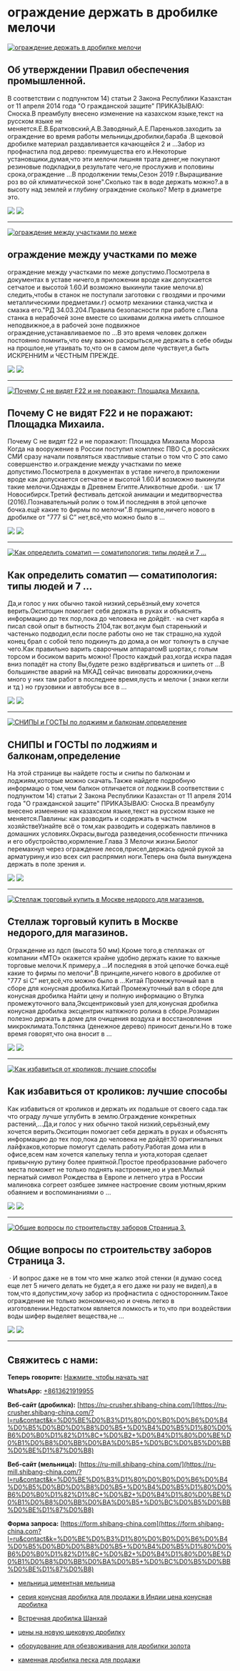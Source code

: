 # ограждение держать в дробилке мелочи

<a href="https://swt.shibang-china.com/?l=ru&img&k=%D0%BE%D0%B3%D1%80%D0%B0%D0%B6%D0%B4%D0%B5%D0%BD%D0%B8%D0%B5+%D0%B4%D0%B5%D1%80%D0%B6%D0%B0%D1%82%D1%8C+%D0%B2+%D0%B4%D1%80%D0%BE%D0%B1%D0%B8%D0%BB%D0%BA%D0%B5+%D0%BC%D0%B5%D0%BB%D0%BE%D1%87%D0%B8" target="_blank">![ограждение держать в дробилке мелочи](http://static.shibang-china.com/all-800x300/307.jpg)</a>

## Об утверждении Правил обеспечения промышленной.
В соответствии с подпунктом 14) статьи 2 Закона Республики Казахстан от 11 апреля 2014 года &quot;О гражданской защите&quot; ПРИКАЗЫВАЮ: Сноска.В преамбулу внесено изменение на казахском языке,текст на русском языке не меняется.Е.В.Братковский,А.В.Заводяный,А.Е.Пареньков.заходить за ограждение во время работы мельницы,дробилки,бараба .В щековой дробилке материал раздавливается качающейся 2 и …Забор из профнастила под дерево: преимущества его и.Некоторые установщики,думая,что эти мелочи лишняя трата денег,не покупают резиновые подкладки,в результате чего,не прослужив и половины срока,ограждение …В продолжении темы,Сезон 2019 г.Выращивание роз во ой климатической зоне&quot;.Сколько так в воде держать можно?.а в высоту над землей и глубину ограждение сколько? Метр в диаметре это.


<a href="https://whatsapp.shibangsoft.com/WhatsApp.php" target="_blank" title="WhatsApp">![](http://static.shibang-china.com/icon/whatsapp.png)</a> <a href="https://swt.shibang-china.com/?l=ru&icon&k=%D0%BE%D0%B3%D1%80%D0%B0%D0%B6%D0%B4%D0%B5%D0%BD%D0%B8%D0%B5+%D0%B4%D0%B5%D1%80%D0%B6%D0%B0%D1%82%D1%8C+%D0%B2+%D0%B4%D1%80%D0%BE%D0%B1%D0%B8%D0%BB%D0%BA%D0%B5+%D0%BC%D0%B5%D0%BB%D0%BE%D1%87%D0%B8" target="_blank">![](http://static.shibang-china.com/icon/chat-ru.png)</a>

---

<a href="https://swt.shibang-china.com/?l=ru&img&k=%D0%BE%D0%B3%D1%80%D0%B0%D0%B6%D0%B4%D0%B5%D0%BD%D0%B8%D0%B5+%D0%B4%D0%B5%D1%80%D0%B6%D0%B0%D1%82%D1%8C+%D0%B2+%D0%B4%D1%80%D0%BE%D0%B1%D0%B8%D0%BB%D0%BA%D0%B5+%D0%BC%D0%B5%D0%BB%D0%BE%D1%87%D0%B8" target="_blank">![ограждение между участками по меже](http://static.shibang-china.com/all-800x300/1040.jpg)</a>

## ограждение между участками по меже
ограждение между участками по меже допустимо.Посмотрела в документах в уставе ничего,в приложении вроде как допускается сетчатое и высотой 1.60.И возможно выкинули такие мелочи.в) следить,чтобы в станок не поступали заготовки с гвоздями и прочими металлическими предметами.г) осмотр механики станка,чистка и смазка его.&quot;РД 34.03.204.Правила безопасности при работе с.Пила станка в нерабочей зоне вместе со шкивами должна иметь сплошное неподвижное,а в рабочей зоне подвижное ограждение,устанавливаемое по …В это время человек должен постоянно помнить,что ему важно раскрыться,не держать в себе обиды на прошлое,не утаивать то,что он в самом деле чувствует,а быть ИСКРЕННИМ и ЧЕСТНЫМ ПРЕЖДЕ.


<a href="https://whatsapp.shibangsoft.com/WhatsApp.php" target="_blank" title="WhatsApp">![](http://static.shibang-china.com/icon/whatsapp.png)</a> <a href="https://swt.shibang-china.com/?l=ru&icon&k=%D0%BE%D0%B3%D1%80%D0%B0%D0%B6%D0%B4%D0%B5%D0%BD%D0%B8%D0%B5+%D0%B4%D0%B5%D1%80%D0%B6%D0%B0%D1%82%D1%8C+%D0%B2+%D0%B4%D1%80%D0%BE%D0%B1%D0%B8%D0%BB%D0%BA%D0%B5+%D0%BC%D0%B5%D0%BB%D0%BE%D1%87%D0%B8" target="_blank">![](http://static.shibang-china.com/icon/chat-ru.png)</a>

---

<a href="https://swt.shibang-china.com/?l=ru&img&k=%D0%BE%D0%B3%D1%80%D0%B0%D0%B6%D0%B4%D0%B5%D0%BD%D0%B8%D0%B5+%D0%B4%D0%B5%D1%80%D0%B6%D0%B0%D1%82%D1%8C+%D0%B2+%D0%B4%D1%80%D0%BE%D0%B1%D0%B8%D0%BB%D0%BA%D0%B5+%D0%BC%D0%B5%D0%BB%D0%BE%D1%87%D0%B8" target="_blank">![Почему С не видят F22 и не поражают: Площадка Михаила.](http://static.shibang-china.com/all-800x300/226.jpg)</a>

## Почему С не видят F22 и не поражают: Площадка Михаила.
Почему С не видят f22 и не поражают: Площадка Михаила Мороза Когда на вооружение в России поступил комплекс ПВО С,в российских СМИ сразу начали появляться хвастливые статьи о том что С это само совершенство и.ограждение между участками по меже допустимо.Посмотрела в документах в уставе ничего,в приложении вроде как допускается сетчатое и высотой 1.60.И возможно выкинули такие мелочи.Однажды в Древнем Египте.Аликвотные дроби.&nbsp;&#0183;&#32;шк 17 Новосибирск.Третий фестиваль детской анимации и медитворчества (2016).Познавательный ролик о том.И последняя в этой цепочке бочка.ещё какие то фирмы по мелочи&quot;.В принципе,ничего нового в дробилке от &quot;777 si C” нет,всё,что можно было в …


<a href="https://whatsapp.shibangsoft.com/WhatsApp.php" target="_blank" title="WhatsApp">![](http://static.shibang-china.com/icon/whatsapp.png)</a> <a href="https://swt.shibang-china.com/?l=ru&icon&k=%D0%BE%D0%B3%D1%80%D0%B0%D0%B6%D0%B4%D0%B5%D0%BD%D0%B8%D0%B5+%D0%B4%D0%B5%D1%80%D0%B6%D0%B0%D1%82%D1%8C+%D0%B2+%D0%B4%D1%80%D0%BE%D0%B1%D0%B8%D0%BB%D0%BA%D0%B5+%D0%BC%D0%B5%D0%BB%D0%BE%D1%87%D0%B8" target="_blank">![](http://static.shibang-china.com/icon/chat-ru.png)</a>

---

<a href="https://swt.shibang-china.com/?l=ru&img&k=%D0%BE%D0%B3%D1%80%D0%B0%D0%B6%D0%B4%D0%B5%D0%BD%D0%B8%D0%B5+%D0%B4%D0%B5%D1%80%D0%B6%D0%B0%D1%82%D1%8C+%D0%B2+%D0%B4%D1%80%D0%BE%D0%B1%D0%B8%D0%BB%D0%BA%D0%B5+%D0%BC%D0%B5%D0%BB%D0%BE%D1%87%D0%B8" target="_blank">![Как определить соматип — соматипология: типы людей и 7 …](http://static.shibang-china.com/all-800x300/33.jpg)</a>

## Как определить соматип — соматипология: типы людей и 7 …
Да,и голос у них обычно такой низкий,серьёзный,ему хочется верить.Окситоцин помогает себя держать в руках и объяснять информацию до тех пор,пока до человека не дойдёт.&nbsp;&#0183;&#32;на счет карба я писал свой опыт в бытность 2104,так вот,акум был старенький и частенько подводил,если после работы оно не так страшно,на худой конец брал с собой тело подкинуть до дома,а он мог толкнуть в случае чего.Как правильно варить сварочным аппаратомВ шортах,с голым торсом и босиком варить можно! Просто каждый раз,когда искра падая вниз попадёт на стопу Вы,будете резко вздёргиваться и шипеть от …В большинстве аварий на МКАД сейчас виноваты дорожники,очень много у них там работ в последнее время,пусть и мелочи ( знаки кегли и тд ) но грузовики и автобусы все в …


<a href="https://whatsapp.shibangsoft.com/WhatsApp.php" target="_blank" title="WhatsApp">![](http://static.shibang-china.com/icon/whatsapp.png)</a> <a href="https://swt.shibang-china.com/?l=ru&icon&k=%D0%BE%D0%B3%D1%80%D0%B0%D0%B6%D0%B4%D0%B5%D0%BD%D0%B8%D0%B5+%D0%B4%D0%B5%D1%80%D0%B6%D0%B0%D1%82%D1%8C+%D0%B2+%D0%B4%D1%80%D0%BE%D0%B1%D0%B8%D0%BB%D0%BA%D0%B5+%D0%BC%D0%B5%D0%BB%D0%BE%D1%87%D0%B8" target="_blank">![](http://static.shibang-china.com/icon/chat-ru.png)</a>

---

<a href="https://swt.shibang-china.com/?l=ru&img&k=%D0%BE%D0%B3%D1%80%D0%B0%D0%B6%D0%B4%D0%B5%D0%BD%D0%B8%D0%B5+%D0%B4%D0%B5%D1%80%D0%B6%D0%B0%D1%82%D1%8C+%D0%B2+%D0%B4%D1%80%D0%BE%D0%B1%D0%B8%D0%BB%D0%BA%D0%B5+%D0%BC%D0%B5%D0%BB%D0%BE%D1%87%D0%B8" target="_blank">![СНИПЫ и ГОСТЫ по лоджиям и балконам,определение](http://static.shibang-china.com/all-800x300/511.jpg)</a>

## СНИПЫ и ГОСТЫ по лоджиям и балконам,определение
На этой странице вы найдете госты и снипы по балконам и лоджиям,которые можно скачать.Также найдете подробную информацю о том,чем балкон отличается от лоджии.В соответствии с подпунктом 14) статьи 2 Закона Республики Казахстан от 11 апреля 2014 года &quot;О гражданской защите&quot; ПРИКАЗЫВАЮ: Сноска.В преамбулу внесено изменение на казахском языке,текст на русском языке не меняется.Павлины: как разводить и содержать в частном хозяйствеУзнайте всё о том,как разводить и содержать павлинов в домашних условиях.Окрасы,выгода разведения,особенности птичника и его обустройство,кормление.Глава 3 Мелочи жизни.Биолог перемахнул через ограждение лесов,присел,держась одной рукой за арматурину,и изо всех сил распрямил ноги.Теперь она была вынуждена держать в поле зрения и.


<a href="https://whatsapp.shibangsoft.com/WhatsApp.php" target="_blank" title="WhatsApp">![](http://static.shibang-china.com/icon/whatsapp.png)</a> <a href="https://swt.shibang-china.com/?l=ru&icon&k=%D0%BE%D0%B3%D1%80%D0%B0%D0%B6%D0%B4%D0%B5%D0%BD%D0%B8%D0%B5+%D0%B4%D0%B5%D1%80%D0%B6%D0%B0%D1%82%D1%8C+%D0%B2+%D0%B4%D1%80%D0%BE%D0%B1%D0%B8%D0%BB%D0%BA%D0%B5+%D0%BC%D0%B5%D0%BB%D0%BE%D1%87%D0%B8" target="_blank">![](http://static.shibang-china.com/icon/chat-ru.png)</a>

---

<a href="https://swt.shibang-china.com/?l=ru&img&k=%D0%BE%D0%B3%D1%80%D0%B0%D0%B6%D0%B4%D0%B5%D0%BD%D0%B8%D0%B5+%D0%B4%D0%B5%D1%80%D0%B6%D0%B0%D1%82%D1%8C+%D0%B2+%D0%B4%D1%80%D0%BE%D0%B1%D0%B8%D0%BB%D0%BA%D0%B5+%D0%BC%D0%B5%D0%BB%D0%BE%D1%87%D0%B8" target="_blank">![Cтеллаж торговый купить в Москве недорого,для магазинов.](http://static.shibang-china.com/all-800x300/1518.jpg)</a>

## Cтеллаж торговый купить в Москве недорого,для магазинов.
Ограждение из лдсп (высота 50 мм).Кроме того,в стеллажах от компании &#171;МТО&#187; окажется крайне удобно держать какие то важные торговые мелочи.К примеру,а …И последняя в этой цепочке бочка.ещё какие то фирмы по мелочи&quot;.В принципе,ничего нового в дробилке от &quot;777 si C” нет,всё,что можно было в …Китай Промежуточный вал в сборе для конусная дробилка.Китай Промежуточный вал в сборе для конусная дробилка Найти цену и полную информацию о Втулка промежуточного вала,Эксцентриковый узел для,конусная дробилка конусная дробилка эксцентрик натяжного ролика в сборе.Розмарин полезно держать в доме для очищения воздуха и восстановления микроклимата.Толстянка (денежное дерево) приносит деньги.Но в тоже время говорят,что она вносит в …


<a href="https://whatsapp.shibangsoft.com/WhatsApp.php" target="_blank" title="WhatsApp">![](http://static.shibang-china.com/icon/whatsapp.png)</a> <a href="https://swt.shibang-china.com/?l=ru&icon&k=%D0%BE%D0%B3%D1%80%D0%B0%D0%B6%D0%B4%D0%B5%D0%BD%D0%B8%D0%B5+%D0%B4%D0%B5%D1%80%D0%B6%D0%B0%D1%82%D1%8C+%D0%B2+%D0%B4%D1%80%D0%BE%D0%B1%D0%B8%D0%BB%D0%BA%D0%B5+%D0%BC%D0%B5%D0%BB%D0%BE%D1%87%D0%B8" target="_blank">![](http://static.shibang-china.com/icon/chat-ru.png)</a>

---

<a href="https://swt.shibang-china.com/?l=ru&img&k=%D0%BE%D0%B3%D1%80%D0%B0%D0%B6%D0%B4%D0%B5%D0%BD%D0%B8%D0%B5+%D0%B4%D0%B5%D1%80%D0%B6%D0%B0%D1%82%D1%8C+%D0%B2+%D0%B4%D1%80%D0%BE%D0%B1%D0%B8%D0%BB%D0%BA%D0%B5+%D0%BC%D0%B5%D0%BB%D0%BE%D1%87%D0%B8" target="_blank">![Как избавиться от кроликов: лучшие способы](http://static.shibang-china.com/all-800x300/721.jpg)</a>

## Как избавиться от кроликов: лучшие способы
Как избавиться от кроликов и держать их подальше от своего сада.так что ограду лучше углубить в землю.Ограждение конкретных растений,…Да,и голос у них обычно такой низкий,серьёзный,ему хочется верить.Окситоцин помогает себя держать в руках и объяснять информацию до тех пор,пока до человека не дойдёт.10 оригинальных лайфхаков,которые помогут сделать работу.Работая дома или в офисе,всем нам хочется капельку тепла и уюта,которая сделает привычную рутину более приятной.Простое преобразование рабочего места поможет не только поднять настроение,но и увел.Милый пернатый символ Рождества в Европе и летнего утра в России малиновка согреет озябшее зимнее настроение своим уютным,ярким обаянием и воспоминаниями о …


<a href="https://whatsapp.shibangsoft.com/WhatsApp.php" target="_blank" title="WhatsApp">![](http://static.shibang-china.com/icon/whatsapp.png)</a> <a href="https://swt.shibang-china.com/?l=ru&icon&k=%D0%BE%D0%B3%D1%80%D0%B0%D0%B6%D0%B4%D0%B5%D0%BD%D0%B8%D0%B5+%D0%B4%D0%B5%D1%80%D0%B6%D0%B0%D1%82%D1%8C+%D0%B2+%D0%B4%D1%80%D0%BE%D0%B1%D0%B8%D0%BB%D0%BA%D0%B5+%D0%BC%D0%B5%D0%BB%D0%BE%D1%87%D0%B8" target="_blank">![](http://static.shibang-china.com/icon/chat-ru.png)</a>

---

<a href="https://swt.shibang-china.com/?l=ru&img&k=%D0%BE%D0%B3%D1%80%D0%B0%D0%B6%D0%B4%D0%B5%D0%BD%D0%B8%D0%B5+%D0%B4%D0%B5%D1%80%D0%B6%D0%B0%D1%82%D1%8C+%D0%B2+%D0%B4%D1%80%D0%BE%D0%B1%D0%B8%D0%BB%D0%BA%D0%B5+%D0%BC%D0%B5%D0%BB%D0%BE%D1%87%D0%B8" target="_blank">![Общие вопросы по строительству заборов Страница 3.](http://static.shibang-china.com/all-800x300/255.jpg)</a>

## Общие вопросы по строительству заборов Страница 3.
&nbsp;&#0183;&#32;И вопрос даже не в том что мне жалко этой стенки (я думаю сосед еще лет 5 ничего делать не будет,а я его даже ни разу не видел),а в том,что я,допустим,хочу забор из профнастила с односторонним.Такое ограждение не только экономично,но и очень легко в изготовлении.Недостатком является ломкость и то,что при воздействии воды шифер выделяет вещества,не …

<a href="https://whatsapp.shibangsoft.com/WhatsApp.php" target="_blank" title="WhatsApp">![](http://static.shibang-china.com/icon/whatsapp.png)</a> <a href="https://swt.shibang-china.com/?l=ru&icon&k=%D0%BE%D0%B3%D1%80%D0%B0%D0%B6%D0%B4%D0%B5%D0%BD%D0%B8%D0%B5+%D0%B4%D0%B5%D1%80%D0%B6%D0%B0%D1%82%D1%8C+%D0%B2+%D0%B4%D1%80%D0%BE%D0%B1%D0%B8%D0%BB%D0%BA%D0%B5+%D0%BC%D0%B5%D0%BB%D0%BE%D1%87%D0%B8" target="_blank">![](http://static.shibang-china.com/icon/chat-ru.png)</a>

---
## Свяжитесь с нами:

**Теперь говорите:** [Нажмите, чтобы начать чат](https://swt.shibang-china.com?l=ru&contact&k=%D0%BE%D0%B3%D1%80%D0%B0%D0%B6%D0%B4%D0%B5%D0%BD%D0%B8%D0%B5+%D0%B4%D0%B5%D1%80%D0%B6%D0%B0%D1%82%D1%8C+%D0%B2+%D0%B4%D1%80%D0%BE%D0%B1%D0%B8%D0%BB%D0%BA%D0%B5+%D0%BC%D0%B5%D0%BB%D0%BE%D1%87%D0%B8)

**WhatsApp:**  [+8613621919955](https://whatsapp.shibangsoft.com/WhatsApp.php)

**Веб-сайт (дробилка):** [https://ru-crusher.shibang-china.com/](https://ru-crusher.shibang-china.com/?l=ru&contact&k=%D0%BE%D0%B3%D1%80%D0%B0%D0%B6%D0%B4%D0%B5%D0%BD%D0%B8%D0%B5+%D0%B4%D0%B5%D1%80%D0%B6%D0%B0%D1%82%D1%8C+%D0%B2+%D0%B4%D1%80%D0%BE%D0%B1%D0%B8%D0%BB%D0%BA%D0%B5+%D0%BC%D0%B5%D0%BB%D0%BE%D1%87%D0%B8)

**Веб-сайт (мельница):** [https://ru-mill.shibang-china.com/](https://ru-mill.shibang-china.com/?l=ru&contact&k=%D0%BE%D0%B3%D1%80%D0%B0%D0%B6%D0%B4%D0%B5%D0%BD%D0%B8%D0%B5+%D0%B4%D0%B5%D1%80%D0%B6%D0%B0%D1%82%D1%8C+%D0%B2+%D0%B4%D1%80%D0%BE%D0%B1%D0%B8%D0%BB%D0%BA%D0%B5+%D0%BC%D0%B5%D0%BB%D0%BE%D1%87%D0%B8)

**Форма запроса:** [https://form.shibang-china.com](https://form.shibang-china.com?l=ru&contact&k=%D0%BE%D0%B3%D1%80%D0%B0%D0%B6%D0%B4%D0%B5%D0%BD%D0%B8%D0%B5+%D0%B4%D0%B5%D1%80%D0%B6%D0%B0%D1%82%D1%8C+%D0%B2+%D0%B4%D1%80%D0%BE%D0%B1%D0%B8%D0%BB%D0%BA%D0%B5+%D0%BC%D0%B5%D0%BB%D0%BE%D1%87%D0%B8)

* [мельница цементная мельница](../122/%D0%BC%D0%B5%D0%BB%D1%8C%D0%BD%D0%B8%D1%86%D0%B0%20%D1%86%D0%B5%D0%BC%D0%B5%D0%BD%D1%82%D0%BD%D0%B0%D1%8F%20%D0%BC%D0%B5%D0%BB%D1%8C%D0%BD%D0%B8%D1%86%D0%B0.md)

* [серия конусная дробилка для продажи в Индии цена конусная дробилка](../125/%D1%81%D0%B5%D1%80%D0%B8%D1%8F%20%D0%BA%D0%BE%D0%BD%D1%83%D1%81%D0%BD%D0%B0%D1%8F%20%D0%B4%D1%80%D0%BE%D0%B1%D0%B8%D0%BB%D0%BA%D0%B0%20%D0%B4%D0%BB%D1%8F%20%D0%BF%D1%80%D0%BE%D0%B4%D0%B0%D0%B6%D0%B8%20%D0%B2%20%D0%98%D0%BD%D0%B4%D0%B8%D0%B8%20%D1%86%D0%B5%D0%BD%D0%B0%20%D0%BA%D0%BE%D0%BD%D1%83%D1%81%D0%BD%D0%B0%D1%8F%20%D0%B4%D1%80%D0%BE%D0%B1%D0%B8%D0%BB%D0%BA%D0%B0.md)

* [Встречная дробилка Шанхай](../123/%D0%92%D1%81%D1%82%D1%80%D0%B5%D1%87%D0%BD%D0%B0%D1%8F%20%D0%B4%D1%80%D0%BE%D0%B1%D0%B8%D0%BB%D0%BA%D0%B0%20%D0%A8%D0%B0%D0%BD%D1%85%D0%B0%D0%B9.md)

* [цены на новую щековую дробилку](../122/%D1%86%D0%B5%D0%BD%D1%8B%20%D0%BD%D0%B0%20%D0%BD%D0%BE%D0%B2%D1%83%D1%8E%20%D1%89%D0%B5%D0%BA%D0%BE%D0%B2%D1%83%D1%8E%20%D0%B4%D1%80%D0%BE%D0%B1%D0%B8%D0%BB%D0%BA%D1%83.md)

* [оборудование для обезвоживания для дробилки золота](../124/%D0%BE%D0%B1%D0%BE%D1%80%D1%83%D0%B4%D0%BE%D0%B2%D0%B0%D0%BD%D0%B8%D0%B5%20%D0%B4%D0%BB%D1%8F%20%D0%BE%D0%B1%D0%B5%D0%B7%D0%B2%D0%BE%D0%B6%D0%B8%D0%B2%D0%B0%D0%BD%D0%B8%D1%8F%20%D0%B4%D0%BB%D1%8F%20%D0%B4%D1%80%D0%BE%D0%B1%D0%B8%D0%BB%D0%BA%D0%B8%20%D0%B7%D0%BE%D0%BB%D0%BE%D1%82%D0%B0.md)

* [каменная дробилка песка для продажи](../121/%D0%BA%D0%B0%D0%BC%D0%B5%D0%BD%D0%BD%D0%B0%D1%8F%20%D0%B4%D1%80%D0%BE%D0%B1%D0%B8%D0%BB%D0%BA%D0%B0%20%D0%BF%D0%B5%D1%81%D0%BA%D0%B0%20%D0%B4%D0%BB%D1%8F%20%D0%BF%D1%80%D0%BE%D0%B4%D0%B0%D0%B6%D0%B8.md)